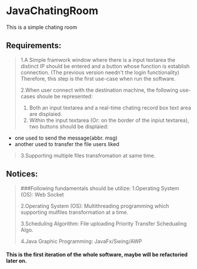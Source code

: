 # JavaChatingRoom
This is a simple chating room



## Requirements:
> 1.A Simple framwork window where there is a input textarea the distinct IP should be entered and a button whose function is establish connection. (The previous version needn't the login functionality) Therefore, this step is the first use-case when run the software.
>
> 2.When user connect with the destination machine, the following use-cases shoule be represented:
> 
> 1. Both an input textarea and a real-time chating record box text area are displaied.  
> 2. Within the input textarea (Or: on the border of the inpiut textarea), two buttons should be displaied:  
 - one used to send the message(abbr. msg)
 - another used to transfer the file users liked
>
> 3.Supporting multiple files transfromation at same time.


## Notices: 

>###Following fundamentals should be utilize:
> 1.Operating System (OS): Web Socket
>
> 2.Operating System (OS): Multithreading programming which supporting mulfiles transformation at a time.
>
> 3.Scheduling Algorithm: File uploading Priority Transfer Schedualing Algo.
>
> 4.Java Graphic Programming: JavaFx/Swing/AWP 

#### This is the first iteration of the whole software, maybe will be refactoried later on.
